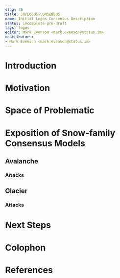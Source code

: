 ```yaml
---
slug: 38
title: 38/LOGOS-CONSENSUS
name: Initial Logos Consensus Description
status: incomplete-pre-draft
tags: logos
editor: Mark Evenson <mark.evenson@status.im>
contributors:
- Mark Evenson <mark.evenson@status.im>
---
```

# Introduction
# Motivation
# Space of Problematic
# Exposition of Snow-family Consensus Models
## Avalanche
### Attacks
## Glacier
### Attacks
# Next Steps
# Colophon
# References
